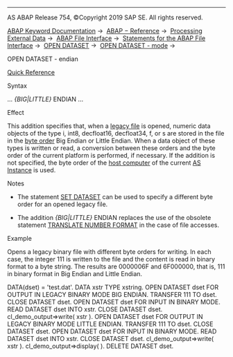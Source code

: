   

* * *

AS ABAP Release 754, ©Copyright 2019 SAP SE. All rights reserved.

[ABAP Keyword Documentation](javascript:call_link\('abenabap.htm'\)) →  [ABAP − Reference](javascript:call_link\('abenabap_reference.htm'\)) →  [Processing External Data](javascript:call_link\('abenabap_language_external_data.htm'\)) →  [ABAP File Interface](javascript:call_link\('abenabap_language_files.htm'\)) →  [Statements for the ABAP File Interface](javascript:call_link\('abenfile_interface_statements.htm'\)) →  [OPEN DATASET](javascript:call_link\('abapopen_dataset.htm'\)) →  [OPEN DATASET - mode](javascript:call_link\('abapopen_dataset_mode.htm'\)) → 

OPEN DATASET - endian

[Quick Reference](javascript:call_link\('abapopen_dataset_shortref.htm'\))

Syntax

... *{*BIG*|*LITTLE*}* ENDIAN ...

Effect

This addition specifies that, when a [legacy file](javascript:call_link\('abenlegacy_file_glosry.htm'\) "Glossary Entry") is opened, numeric data objects of the type i, int8, decfloat16, decfloat34, f, or s are stored in the file in the [byte order](javascript:call_link\('abenbyte_order_glosry.htm'\) "Glossary Entry") Big Endian or Little Endian. When a data object of these types is written or read, a conversion between these orders and the byte order of the current platform is performed, if necessary. If the addition is not specified, the byte order of the [host computer](javascript:call_link\('abenhost_computer_glosry.htm'\) "Glossary Entry") of the current [AS Instance](javascript:call_link\('abenapplication_server_glosry.htm'\) "Glossary Entry") is used.

Notes

-   The statement [SET DATASET](javascript:call_link\('abapset_dataset.htm'\)) can be used to specify a different byte order for an opened legacy file.
    
-   The addition *{*BIG*|*LITTLE*}* ENDIAN replaces the use of the obsolete statement [TRANSLATE NUMBER FORMAT](javascript:call_link\('abaptranslate.htm'\)) in the case of file accesses.
    

Example

Opens a legacy binary file with different byte orders for writing. In each case, the integer 111 is written to the file and the content is read in binary format to a byte string. The results are 0000006F and 6F000000, that is, 111 in binary format in Big Endian and Little Endian.

DATA(dset) = 'test.dat'.
DATA xstr TYPE xstring.
OPEN DATASET dset FOR OUTPUT IN LEGACY BINARY MODE BIG ENDIAN.
TRANSFER 111 TO dset.
CLOSE DATASET dset.
OPEN DATASET dset FOR INPUT IN BINARY MODE.
READ DATASET dset INTO xstr.
CLOSE DATASET dset.
cl\_demo\_output=>write( xstr ).
OPEN DATASET dset FOR OUTPUT IN LEGACY BINARY MODE LITTLE ENDIAN.
TRANSFER 111 TO dset.
CLOSE DATASET dset.
OPEN DATASET dset FOR INPUT IN BINARY MODE.
READ DATASET dset INTO xstr.
CLOSE DATASET dset.
cl\_demo\_output=>write( xstr ).
cl\_demo\_output=>display( ).
DELETE DATASET dset.